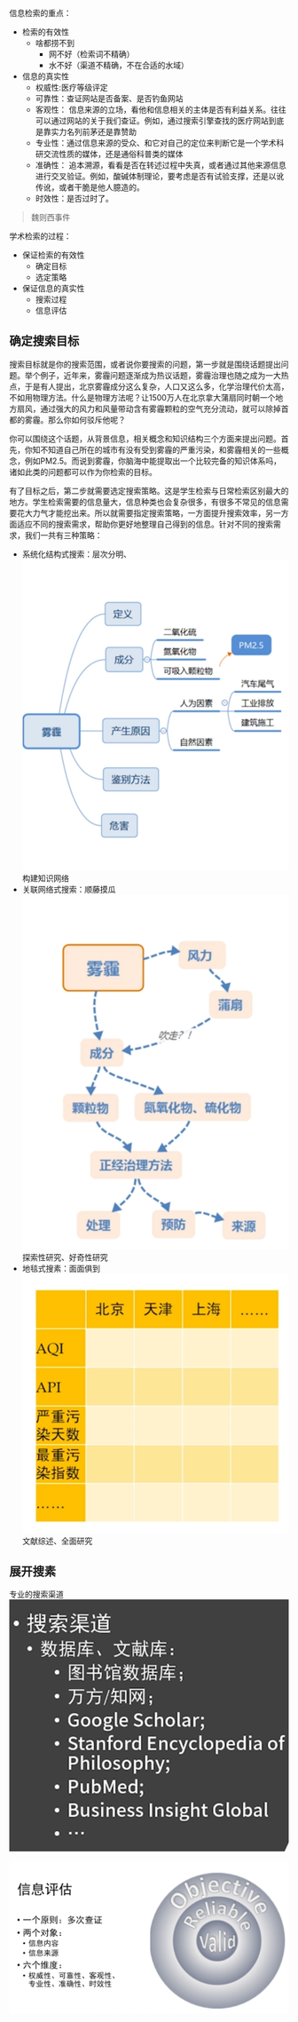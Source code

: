 信息检索的重点：
- 检索的有效性
    -  啥都捞不到
        -  网不好（检索词不精确）
        -  水不好（渠道不精确，不在合适的水域）
- 信息的真实性
    - 权威性:医疗等级评定
    - 可靠性：查证网站是否备案、是否钓鱼网站
    - 客观性： 信息来源的立场，看他和信息相关的主体是否有利益关系。往往可以通过网站的关于我们查证。例如，通过搜索引擎查找的医疗网站到底是靠实力名列前茅还是靠赞助
    - 专业性：通过信息来源的受众、和它对自己的定位来判断它是一个学术科研交流性质的媒体，还是通俗科普类的媒体
    - 准确性： 追本溯源，看看是否在转述过程中失真，或者通过其他来源信息进行交叉验证。例如，酸碱体制理论，要考虑是否有试验支撑，还是以讹传讹，或者干脆是他人臆造的。
    - 时效性：是否过时了。
  
>魏则西事件

学术检索的过程：
- 保证检索的有效性
    - 确定目标
    - 选定策略
- 保证信息的真实性
    - 搜索过程
    - 信息评估

## 确定搜索目标
搜索目标就是你的搜索范围，或者说你要搜索的问题，第一步就是围绕话题提出问题。举个例子，近年来，雾霾问题逐渐成为热议话题，雾霾治理也随之成为一大热点，于是有人提出，北京雾霾成分这么复杂，人口又这么多，化学治理代价太高，不如用物理方法。什么是物理方法呢？让1500万人在北京拿大蒲扇同时朝一个地方扇风，通过强大的风力和风量带动含有雾霾颗粒的空气充分流动，就可以除掉首都的雾霾。那么你如何驳斥他呢？

你可以围绕这个话题，从背景信息，相关概念和知识结构三个方面来提出问题。首先，你知不知道自己所在的城市有没有受到雾霾的严重污染，和雾霾相关的一些概念，例如PM2.5。而说到雾霾，你脑海中能提取出一个比较完备的知识体系吗，诸如此类的问题都可以作为你检索的目标。

有了目标之后，第二步就需要选定搜索策略。这是学生检索与日常检索区别最大的地方。学生检索需要的信息量大，信息种类也会复杂很多，有很多不常见的信息需要花大力气才能挖出来。所以就需要指定搜索策略，一方面提升搜索效率，另一方面适应不同的搜索需求，帮助你更好地整理自己得到的信息。针对不同的搜索需求，我们一共有三种策略：
- 系统化结构式搜索：层次分明、
  ![](https://raw.githubusercontent.com/fray-hao/images/master/20190710162746.png)
  构建知识网络
- 关联网络式搜索：顺藤摸瓜
  ![](https://raw.githubusercontent.com/fray-hao/images/master/20190710162945.png)
  探索性研究、好奇性研究
- 地毯式搜素：面面俱到
![](https://raw.githubusercontent.com/fray-hao/images/master/20190710163157.png)
文献综述、全面研究
## 展开搜素
专业的搜索渠道
![](https://raw.githubusercontent.com/fray-hao/images/master/20190710163421.png)


![](https://raw.githubusercontent.com/fray-hao/images/master/20190710163604.png)

